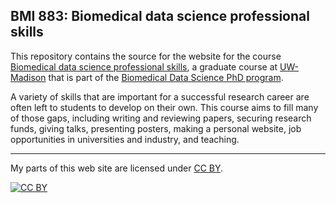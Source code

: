 ## BMI 883: Biomedical data science professional skills

This repository contains the source for the website for the course
[Biomedical data science professional
skills](https://kbroman.org/BMI883), a graduate course at
[UW-Madison](https://wisc.edu) that is part of the [Biomedical Data Science PhD program](https://bit.ly/MadBDS).

A variety of skills that are important for a successful research
career are often left to students to develop on their own.
This course aims to fill many of those gaps, including writing and
reviewing papers, securing research funds, giving talks, presenting
posters, making a personal website, job opportunities in universities
and industry, and teaching.

---

My parts of this web site are licensed under
[CC BY](https://creativecommons.org/licenses/by/3.0/).

[![CC BY](https://i.creativecommons.org/l/by/3.0/88x31.png)](https://creativecommons.org/licenses/by/3.0/)
